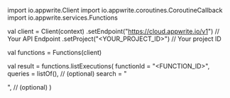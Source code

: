 import io.appwrite.Client
import io.appwrite.coroutines.CoroutineCallback
import io.appwrite.services.Functions

val client = Client(context)
    .setEndpoint("https://cloud.appwrite.io/v1") // Your API Endpoint
    .setProject("&lt;YOUR_PROJECT_ID&gt;") // Your project ID

val functions = Functions(client)

val result = functions.listExecutions(
    functionId = "<FUNCTION_ID>", 
    queries = listOf(), // (optional)
    search = "<SEARCH>", // (optional)
)
